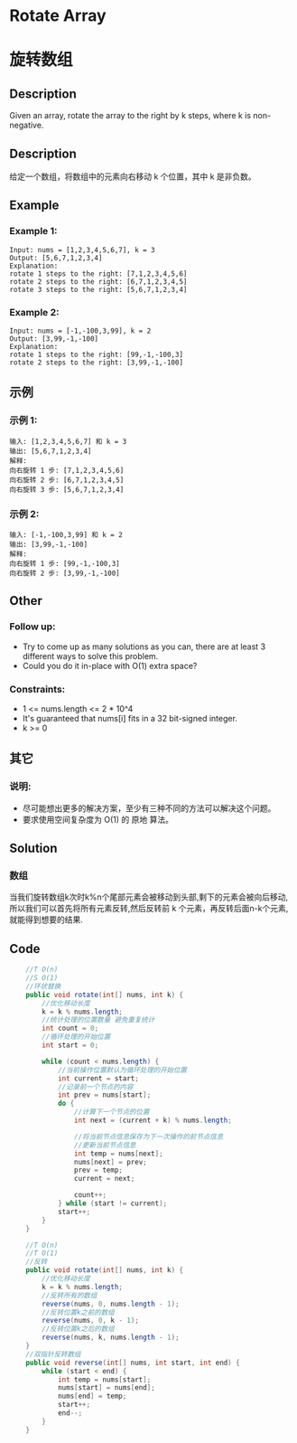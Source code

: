 # Rotate Array
# 旋转数组

## Description
Given an array, rotate the array to the right by k steps, where k is non-negative.

## Description
给定一个数组，将数组中的元素向右移动 k 个位置，其中 k 是非负数。

## Example
###   Example 1:
    Input: nums = [1,2,3,4,5,6,7], k = 3
    Output: [5,6,7,1,2,3,4]
    Explanation:
    rotate 1 steps to the right: [7,1,2,3,4,5,6]
    rotate 2 steps to the right: [6,7,1,2,3,4,5]
    rotate 3 steps to the right: [5,6,7,1,2,3,4]

### Example 2:
    Input: nums = [-1,-100,3,99], k = 2
    Output: [3,99,-1,-100]
    Explanation: 
    rotate 1 steps to the right: [99,-1,-100,3]
    rotate 2 steps to the right: [3,99,-1,-100]

## 示例
### 示例 1:
    输入: [1,2,3,4,5,6,7] 和 k = 3
    输出: [5,6,7,1,2,3,4]
    解释:
    向右旋转 1 步: [7,1,2,3,4,5,6]
    向右旋转 2 步: [6,7,1,2,3,4,5]
    向右旋转 3 步: [5,6,7,1,2,3,4]

### 示例 2:
    输入: [-1,-100,3,99] 和 k = 2
    输出: [3,99,-1,-100]
    解释: 
    向右旋转 1 步: [99,-1,-100,3]
    向右旋转 2 步: [3,99,-1,-100]

## Other
### Follow up:
* Try to come up as many solutions as you can, there are at least 3 different ways to solve this problem.
* Could you do it in-place with O(1) extra space?

### Constraints:
* 1 <= nums.length <= 2 * 10^4
* It's guaranteed that nums[i] fits in a 32 bit-signed integer.
* k >= 0

## 其它
### 说明:
* 尽可能想出更多的解决方案，至少有三种不同的方法可以解决这个问题。
* 要求使用空间复杂度为 O(1) 的 原地 算法。


## Solution
### 数组
当我们旋转数组k次时k%n个尾部元素会被移动到头部,剩下的元素会被向后移动,所以我们可以首先将所有元素反转,然后反转前 k 个元素，再反转后面n-k个元素,就能得到想要的结果.


## Code 

```java
    //T O(n)
    //S O(1)
    //环状替换
    public void rotate(int[] nums, int k) {
        //优化移动长度
        k = k % nums.length;
        //统计处理的位置数量 避免重复统计
        int count = 0;
        //循环处理的开始位置
        int start = 0;

        while (count < nums.length) {
            //当前操作位置默认为循环处理的开始位置
            int current = start;
            //记录前一个节点的内容
            int prev = nums[start];
            do {
                //计算下一个节点的位置
                int next = (current + k) % nums.length;

                //将当前节点信息保存为下一次操作的前节点信息
                //更新当前节点信息
                int temp = nums[next];
                nums[next] = prev;
                prev = temp;
                current = next;

                count++;
            } while (start != current);
            start++;
        }
    }

    //T O(n)
    //T O(1)
    //反转
    public void rotate(int[] nums, int k) {
        //优化移动长度
        k = k % nums.length;
        //反转所有的数组
        reverse(nums, 0, nums.length - 1);
        //反转位置k之前的数组
        reverse(nums, 0, k - 1);
        //反转位置k之后的数组
        reverse(nums, k, nums.length - 1);
    }
    //双指针反转数组
    public void reverse(int[] nums, int start, int end) {
        while (start < end) {
            int temp = nums[start];
            nums[start] = nums[end];
            nums[end] = temp;
            start++;
            end--;
        }
    }
```